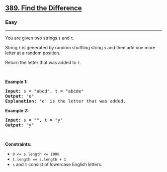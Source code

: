 <h2><a href="https://leetcode.com/problems/find-the-difference">389. Find the Difference</a></h2><h3>Easy</h3><hr><p>You are given two strings <code>s</code> and <code>t</code>.</p>

<p>String <code>t</code> is generated by random shuffling string <code>s</code> and then add one more letter at a random position.</p>

<p>Return the letter that was added to <code>t</code>.</p>

<p> </p>
<p><strong class="example">Example 1:</strong></p>

<pre>
<strong>Input:</strong> s = "abcd", t = "abcde"
<strong>Output:</strong> "e"
<strong>Explanation:</strong> 'e' is the letter that was added.
</pre>

<p><strong class="example">Example 2:</strong></p>

<pre>
<strong>Input:</strong> s = "", t = "y"
<strong>Output:</strong> "y"
</pre>

<p> </p>
<p><strong>Constraints:</strong></p>

<ul>
	<li><code>0 <= s.length <= 1000</code></li>
	<li><code>t.length == s.length + 1</code></li>
	<li><code>s</code> and <code>t</code> consist of lowercase English letters.</li>
</ul>
